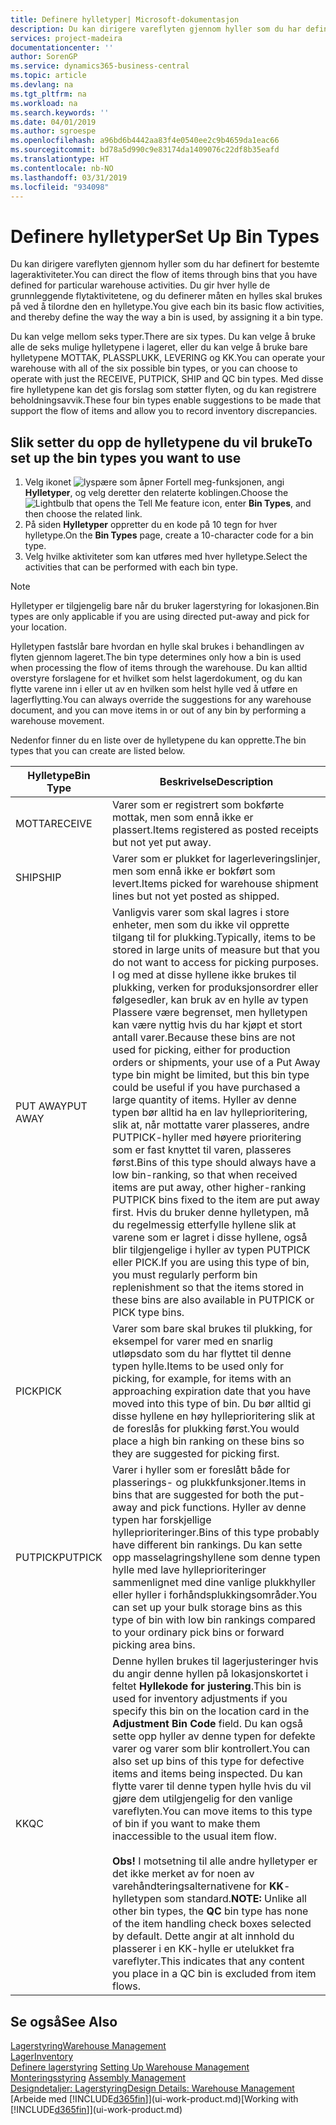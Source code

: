 ```yaml
---
title: Definere hylletyper| Microsoft-dokumentasjon
description: Du kan dirigere vareflyten gjennom hyller som du har definert for bestemte lageraktiviteter. Du gir hver hylle de grunnleggende flytaktivitetene, og du definerer måten en hylles skal brukes på ved å tilordne den en hylletype.
services: project-madeira
documentationcenter: ''
author: SorenGP
ms.service: dynamics365-business-central
ms.topic: article
ms.devlang: na
ms.tgt_pltfrm: na
ms.workload: na
ms.search.keywords: ''
ms.date: 04/01/2019
ms.author: sgroespe
ms.openlocfilehash: a96bd6b4442aa83f4e0540ee2c9b4659da1eac66
ms.sourcegitcommit: bd78a5d990c9e83174da1409076c22df8b35eafd
ms.translationtype: HT
ms.contentlocale: nb-NO
ms.lasthandoff: 03/31/2019
ms.locfileid: "934098"
---
```

# <a name="set-up-bin-types"></a><span data-ttu-id="5ec79-104">Definere hylletyper</span><span class="sxs-lookup"><span data-stu-id="5ec79-104">Set Up Bin Types</span></span>
<span data-ttu-id="5ec79-105">Du kan dirigere vareflyten gjennom hyller som du har definert for bestemte lageraktiviteter.</span><span class="sxs-lookup"><span data-stu-id="5ec79-105">You can direct the flow of items through bins that you have defined for particular warehouse activities.</span></span> <span data-ttu-id="5ec79-106">Du gir hver hylle de grunnleggende flytaktivitetene, og du definerer måten en hylles skal brukes på ved å tilordne den en hylletype.</span><span class="sxs-lookup"><span data-stu-id="5ec79-106">You give each bin its basic flow activities, and thereby define the way the way a bin is used, by assigning it a bin type.</span></span>  

<span data-ttu-id="5ec79-107">Du kan velge mellom seks typer.</span><span class="sxs-lookup"><span data-stu-id="5ec79-107">There are six types.</span></span> <span data-ttu-id="5ec79-108">Du kan velge å bruke alle de seks mulige hylletypene i lageret, eller du kan velge å bruke bare hylletypene MOTTAK, PLASSPLUKK, LEVERING og KK.</span><span class="sxs-lookup"><span data-stu-id="5ec79-108">You can operate your warehouse with all of the six possible bin types, or you can choose to operate with just the RECEIVE, PUTPICK, SHIP and QC bin types.</span></span> <span data-ttu-id="5ec79-109">Med disse fire hylletypene kan det gis forslag som støtter flyten, og du kan registrere beholdningsavvik.</span><span class="sxs-lookup"><span data-stu-id="5ec79-109">These four bin types enable suggestions to be made that support the flow of items and allow you to record inventory discrepancies.</span></span>  

## <a name="to-set-up-the-bin-types-you-want-to-use"></a><span data-ttu-id="5ec79-110">Slik setter du opp de hylletypene du vil bruke</span><span class="sxs-lookup"><span data-stu-id="5ec79-110">To set up the bin types you want to use</span></span>  
1.  <span data-ttu-id="5ec79-111">Velg ikonet ![lyspære som åpner Fortell meg-funksjonen](media/ui-search/search_small.png "Fortell hva du vil gjøre"), angi **Hylletyper**, og velg deretter den relaterte koblingen.</span><span class="sxs-lookup"><span data-stu-id="5ec79-111">Choose the ![Lightbulb that opens the Tell Me feature](media/ui-search/search_small.png "Tell me what you want to do") icon, enter **Bin Types**, and then choose the related link.</span></span>  
2.  <span data-ttu-id="5ec79-112">På siden **Hylletyper** oppretter du en kode på 10 tegn for hver hylletype.</span><span class="sxs-lookup"><span data-stu-id="5ec79-112">On the **Bin Types** page, create a 10-character code for a bin type.</span></span>  
3.  <span data-ttu-id="5ec79-113">Velg hvilke aktiviteter som kan utføres med hver hylletype.</span><span class="sxs-lookup"><span data-stu-id="5ec79-113">Select the activities that can be performed with each bin type.</span></span>  

> [!NOTE]  
>  <span data-ttu-id="5ec79-114">Hylletyper er tilgjengelig bare når du bruker lagerstyring for lokasjonen.</span><span class="sxs-lookup"><span data-stu-id="5ec79-114">Bin types are only applicable if you are using directed put-away and pick for your location.</span></span>  

<span data-ttu-id="5ec79-115">Hylletypen fastslår bare hvordan en hylle skal brukes i behandlingen av flyten gjennom lageret.</span><span class="sxs-lookup"><span data-stu-id="5ec79-115">The bin type determines only how a bin is used when processing the flow of items through the warehouse.</span></span> <span data-ttu-id="5ec79-116">Du kan alltid overstyre forslagene for et hvilket som helst lagerdokument, og du kan flytte varene inn i eller ut av en hvilken som helst hylle ved å utføre en lagerflytting.</span><span class="sxs-lookup"><span data-stu-id="5ec79-116">You can always override the suggestions for any warehouse document, and you can move items in or out of any bin by performing a warehouse movement.</span></span>  

<span data-ttu-id="5ec79-117">Nedenfor finner du en liste over de hylletypene du kan opprette.</span><span class="sxs-lookup"><span data-stu-id="5ec79-117">The bin types that you can create are listed below.</span></span>  

|<span data-ttu-id="5ec79-118">Hylletype</span><span class="sxs-lookup"><span data-stu-id="5ec79-118">Bin Type</span></span>|<span data-ttu-id="5ec79-119">Beskrivelse</span><span class="sxs-lookup"><span data-stu-id="5ec79-119">Description</span></span>|  
|------------------|---------------------------------------|  
|<span data-ttu-id="5ec79-120">MOTTA</span><span class="sxs-lookup"><span data-stu-id="5ec79-120">RECEIVE</span></span>|<span data-ttu-id="5ec79-121">Varer som er registrert som bokførte mottak, men som ennå ikke er plassert.</span><span class="sxs-lookup"><span data-stu-id="5ec79-121">Items registered as posted receipts but not yet put away.</span></span>|  
|<span data-ttu-id="5ec79-122">SHIP</span><span class="sxs-lookup"><span data-stu-id="5ec79-122">SHIP</span></span>|<span data-ttu-id="5ec79-123">Varer som er plukket for lagerleveringslinjer, men som ennå ikke er bokført som levert.</span><span class="sxs-lookup"><span data-stu-id="5ec79-123">Items picked for warehouse shipment lines but not yet posted as shipped.</span></span>|  
|<span data-ttu-id="5ec79-124">PUT AWAY</span><span class="sxs-lookup"><span data-stu-id="5ec79-124">PUT AWAY</span></span>|<span data-ttu-id="5ec79-125">Vanligvis varer som skal lagres i store enheter, men som du ikke vil opprette tilgang til for plukking.</span><span class="sxs-lookup"><span data-stu-id="5ec79-125">Typically, items to be stored in large units of measure but that you do not want to access for picking purposes.</span></span> <span data-ttu-id="5ec79-126">I og med at disse hyllene ikke brukes til plukking, verken for produksjonsordrer eller følgesedler, kan bruk av en hylle av typen Plassere være begrenset, men hylletypen kan være nyttig hvis du har kjøpt et stort antall varer.</span><span class="sxs-lookup"><span data-stu-id="5ec79-126">Because these bins are not used for picking, either for production orders or shipments, your use of a Put Away type bin might be limited, but this bin type could be useful if you have purchased a large quantity of items.</span></span> <span data-ttu-id="5ec79-127">Hyller av denne typen bør alltid ha en lav hylleprioritering, slik at, når mottatte varer plasseres, andre PUTPICK-hyller med høyere prioritering som er fast knyttet til varen, plasseres først.</span><span class="sxs-lookup"><span data-stu-id="5ec79-127">Bins of this type should always have a low bin-ranking, so that when received items are put away, other higher-ranking PUTPICK bins fixed to the item are put away first.</span></span> <span data-ttu-id="5ec79-128">Hvis du bruker denne hylletypen, må du regelmessig etterfylle hyllene slik at varene som er lagret i disse hyllene, også blir tilgjengelige i hyller av typen PUTPICK eller PICK.</span><span class="sxs-lookup"><span data-stu-id="5ec79-128">If you are using this type of bin, you must regularly perform bin replenishment so that the items stored in these bins are also available in PUTPICK or PICK type bins.</span></span>|  
|<span data-ttu-id="5ec79-129">PICK</span><span class="sxs-lookup"><span data-stu-id="5ec79-129">PICK</span></span>|<span data-ttu-id="5ec79-130">Varer som bare skal brukes til plukking, for eksempel for varer med en snarlig utløpsdato som du har flyttet til denne typen hylle.</span><span class="sxs-lookup"><span data-stu-id="5ec79-130">Items to be used only for picking, for example, for items with an approaching expiration date that you have moved into this type of bin.</span></span> <span data-ttu-id="5ec79-131">Du bør alltid gi disse hyllene en høy hylleprioritering slik at de foreslås for plukking først.</span><span class="sxs-lookup"><span data-stu-id="5ec79-131">You would place a high bin ranking on these bins so they are suggested for picking first.</span></span>|  
|<span data-ttu-id="5ec79-132">PUTPICK</span><span class="sxs-lookup"><span data-stu-id="5ec79-132">PUTPICK</span></span>|<span data-ttu-id="5ec79-133">Varer i hyller som er foreslått både for plasserings- og plukkfunksjoner.</span><span class="sxs-lookup"><span data-stu-id="5ec79-133">Items in bins that are suggested for both the put-away and pick functions.</span></span> <span data-ttu-id="5ec79-134">Hyller av denne typen har forskjellige hylleprioriteringer.</span><span class="sxs-lookup"><span data-stu-id="5ec79-134">Bins of this type probably have different bin rankings.</span></span> <span data-ttu-id="5ec79-135">Du kan sette opp masselagringshyllene som denne typen hylle med lave hylleprioriteringer sammenlignet med dine vanlige plukkhyller eller hyller i forhåndsplukkingsområder.</span><span class="sxs-lookup"><span data-stu-id="5ec79-135">You can set up your bulk storage bins as this type of bin with low bin rankings compared to your ordinary pick bins or forward picking area bins.</span></span>|  
|<span data-ttu-id="5ec79-136">KK</span><span class="sxs-lookup"><span data-stu-id="5ec79-136">QC</span></span>|<span data-ttu-id="5ec79-137">Denne hyllen brukes til lagerjusteringer hvis du angir denne hyllen på lokasjonskortet i feltet **Hyllekode for justering**.</span><span class="sxs-lookup"><span data-stu-id="5ec79-137">This bin is used for inventory adjustments if you specify this bin on the location card in the **Adjustment Bin Code** field.</span></span> <span data-ttu-id="5ec79-138">Du kan også sette opp hyller av denne typen for defekte varer og varer som blir kontrollert.</span><span class="sxs-lookup"><span data-stu-id="5ec79-138">You can also set up bins of this type for defective items and items being inspected.</span></span> <span data-ttu-id="5ec79-139">Du kan flytte varer til denne typen hylle hvis du vil gjøre dem utilgjengelig for den vanlige vareflyten.</span><span class="sxs-lookup"><span data-stu-id="5ec79-139">You can move items to this type of bin if you want to make them inaccessible to the usual item flow.</span></span><br /><br /> <span data-ttu-id="5ec79-140">**Obs!** I motsetning til alle andre hylletyper er det ikke merket av for noen av varehåndteringsalternativene for **KK**-hylletypen som standard.</span><span class="sxs-lookup"><span data-stu-id="5ec79-140">**NOTE:** Unlike all other bin types, the **QC** bin type has none of the item handling check boxes selected by default.</span></span> <span data-ttu-id="5ec79-141">Dette angir at alt innhold du plasserer i en KK-hylle er utelukket fra vareflyter.</span><span class="sxs-lookup"><span data-stu-id="5ec79-141">This indicates that any content you place in a QC bin is excluded from item flows.</span></span>|  

## <a name="see-also"></a><span data-ttu-id="5ec79-142">Se også</span><span class="sxs-lookup"><span data-stu-id="5ec79-142">See Also</span></span>
[<span data-ttu-id="5ec79-143">Lagerstyring</span><span class="sxs-lookup"><span data-stu-id="5ec79-143">Warehouse Management</span></span>](warehouse-manage-warehouse.md)  
[<span data-ttu-id="5ec79-144">Lager</span><span class="sxs-lookup"><span data-stu-id="5ec79-144">Inventory</span></span>](inventory-manage-inventory.md)  
<span data-ttu-id="5ec79-145">[Definere lagerstyring](warehouse-setup-warehouse.md)   </span><span class="sxs-lookup"><span data-stu-id="5ec79-145">[Setting Up Warehouse Management](warehouse-setup-warehouse.md)   </span></span>  
<span data-ttu-id="5ec79-146">[Monteringsstyring](assembly-assemble-items.md)  </span><span class="sxs-lookup"><span data-stu-id="5ec79-146">[Assembly Management](assembly-assemble-items.md)  </span></span>  
[<span data-ttu-id="5ec79-147">Designdetaljer: Lagerstyring</span><span class="sxs-lookup"><span data-stu-id="5ec79-147">Design Details: Warehouse Management</span></span>](design-details-warehouse-management.md)  
<span data-ttu-id="5ec79-148">[Arbeide med [!INCLUDE[d365fin](includes/d365fin_md.md)]](ui-work-product.md)</span><span class="sxs-lookup"><span data-stu-id="5ec79-148">[Working with [!INCLUDE[d365fin](includes/d365fin_md.md)]](ui-work-product.md)</span></span>
